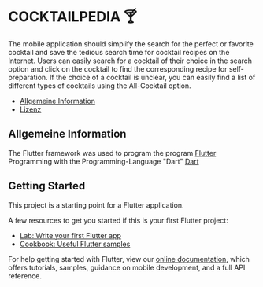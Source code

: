 # COCKTAILPEDIA :cocktail:

The mobile application should simplify the search for the perfect or favorite cocktail and save the tedious search time for cocktail recipes on the Internet.
Users can easily search for a cocktail of their choice in the search option and click on the cocktail to find the corresponding recipe for self-preparation.
If the choice of a cocktail is unclear, you can easily find a list of different types of cocktails using the All-Cocktail option.

* [Allgemeine Information](#Allgemeine-Information)
* [Lizenz](#Lizenz)

## Allgemeine Information

The Flutter framework was used to program the program [Flutter](https://flutter.dev/)
Programming with the Programming-Language "Dart" [Dart](https://dart.dev/)

## Getting Started

This project is a starting point for a Flutter application.

A few resources to get you started if this is your first Flutter project:

- [Lab: Write your first Flutter app](https://flutter.dev/docs/get-started/codelab)
- [Cookbook: Useful Flutter samples](https://flutter.dev/docs/cookbook)

For help getting started with Flutter, view our
[online documentation](https://flutter.dev/docs), which offers tutorials,
samples, guidance on mobile development, and a full API reference.
